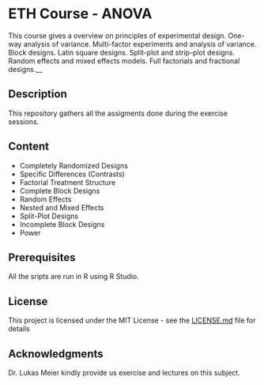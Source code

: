 # ETH Course - ANOVA

This course gives a overview on principles of experimental design. One-way analysis of variance. Multi-factor experiments and analysis of variance. Block designs. Latin square designs. Split-plot and strip-plot designs. Random effects and mixed effects models. Full factorials and fractional designs.__

## Description

This repository gathers all the assigments done during the exercise sessions.

## Content

* Completely Randomized Designs
* Specific Differences (Contrasts)
* Factorial Treatment Structure
* Complete Block Designs
* Random Effects
* Nested and Mixed Effects
* Split-Plot Designs
* Incomplete Block Designs
* Power

## Prerequisites

All the sripts are run in R using R Studio.

## License

This project is licensed under the MIT License - see the [LICENSE.md](LICENSE.md) file for details

## Acknowledgments

Dr. Lukas Meier kindly provide us exercise and lectures on this subject.

